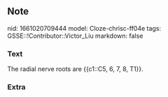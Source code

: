## Note
nid: 1661020709444
model: Cloze-chrisc-ff04e
tags: GSSE::!Contributor::Victor_Liu
markdown: false

### Text
The radial nerve roots are {{c1::C5, 6, 7, 8, T1}}.

### Extra

